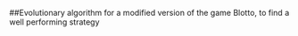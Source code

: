 ##Evolutionary algorithm for a modified version of the game Blotto, to find a well performing strategy
